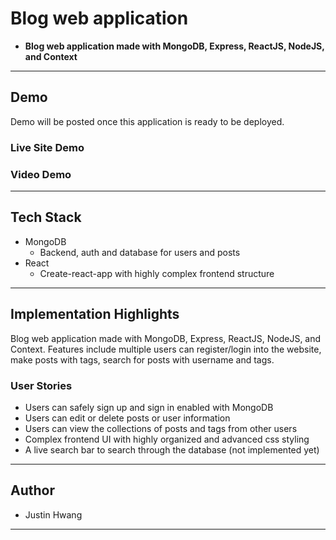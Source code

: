 # Blog web application

- **Blog web application made with MongoDB, Express, ReactJS, NodeJS, and Context**

---

## Demo

Demo will be posted once this application is ready to be deployed.

### Live Site Demo

<!-- Demo: [Link](https://jc-netflix.netlify.app) -->

### Video Demo

<!-- ![demogif](demo.gif) -->

---

## Tech Stack

- MongoDB
  - Backend, auth and database for users and posts
- React
  - Create-react-app with highly complex frontend structure

---

## Implementation Highlights

Blog web application made with MongoDB, Express, ReactJS, NodeJS, and Context. Features include multiple users can register/login into the website, make posts with tags, search for posts with username and tags.

### User Stories

- Users can safely sign up and sign in enabled with MongoDB
- Users can edit or delete posts or user information
- Users can view the collections of posts and tags from other users
- Complex frontend UI with highly organized and advanced css styling
- A live search bar to search through the database (not implemented yet)

---

## Author

- Justin Hwang

---

